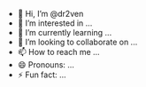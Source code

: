 - 👋 Hi, I’m @dr2ven
- 👀 I’m interested in ...
- 🌱 I’m currently learning ...
- 💞️ I’m looking to collaborate on ...
- 📫 How to reach me ...
- 😄 Pronouns: ...
- ⚡ Fun fact: ...

<!---
dr2ven/dr2ven is a ✨ special ✨ repository because its `README.md` (this file) appears on your GitHub profile.
You can click the Preview link to take a look at your changes.
--->
